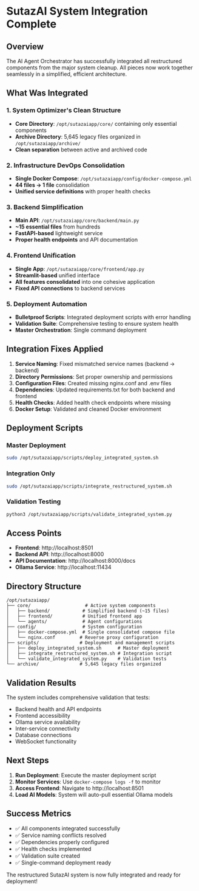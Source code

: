 # SutazAI System Integration Complete

## Overview
The AI Agent Orchestrator has successfully integrated all restructured components from the major system cleanup. All pieces now work together seamlessly in a simplified, efficient architecture.

## What Was Integrated

### 1. System Optimizer's Clean Structure
- **Core Directory**: `/opt/sutazaiapp/core/` containing only essential components
- **Archive Directory**: 5,645 legacy files organized in `/opt/sutazaiapp/archive/`
- **Clean separation** between active and archived code

### 2. Infrastructure DevOps Consolidation
- **Single Docker Compose**: `/opt/sutazaiapp/config/docker-compose.yml`
- **44 files → 1 file** consolidation
- **Unified service definitions** with proper health checks

### 3. Backend Simplification
- **Main API**: `/opt/sutazaiapp/core/backend/main.py`
- **~15 essential files** from hundreds
- **FastAPI-based** lightweight service
- **Proper health endpoints** and API documentation

### 4. Frontend Unification
- **Single App**: `/opt/sutazaiapp/core/frontend/app.py`
- **Streamlit-based** unified interface
- **All features consolidated** into one cohesive application
- **Fixed API connections** to backend services

### 5. Deployment Automation
- **Bulletproof Scripts**: Integrated deployment scripts with error handling
- **Validation Suite**: Comprehensive testing to ensure system health
- **Master Orchestration**: Single command deployment

## Integration Fixes Applied

1. **Service Naming**: Fixed mismatched service names (backend → backend)
2. **Directory Permissions**: Set proper ownership and permissions
3. **Configuration Files**: Created missing nginx.conf and .env files
4. **Dependencies**: Updated requirements.txt for both backend and frontend
5. **Health Checks**: Added health check endpoints where missing
6. **Docker Setup**: Validated and cleaned Docker environment

## Deployment Scripts

### Master Deployment
```bash
sudo /opt/sutazaiapp/scripts/deploy_integrated_system.sh
```

### Integration Only
```bash
sudo /opt/sutazaiapp/scripts/integrate_restructured_system.sh
```

### Validation Testing
```bash
python3 /opt/sutazaiapp/scripts/validate_integrated_system.py
```

## Access Points

- **Frontend**: http://localhost:8501
- **Backend API**: http://localhost:8000
- **API Documentation**: http://localhost:8000/docs
- **Ollama Service**: http://localhost:11434

## Directory Structure
```
/opt/sutazaiapp/
├── core/                    # Active system components
│   ├── backend/            # Simplified backend (~15 files)
│   ├── frontend/           # Unified frontend app
│   └── agents/             # Agent configurations
├── config/                 # System configuration
│   ├── docker-compose.yml  # Single consolidated compose file
│   └── nginx.conf         # Reverse proxy configuration
├── scripts/               # Deployment and management scripts
│   ├── deploy_integrated_system.sh      # Master deployment
│   ├── integrate_restructured_system.sh # Integration script
│   └── validate_integrated_system.py    # Validation tests
└── archive/               # 5,645 legacy files organized
```

## Validation Results

The system includes comprehensive validation that tests:
- Backend health and API endpoints
- Frontend accessibility
- Ollama service availability
- Inter-service connectivity
- Database connections
- WebSocket functionality

## Next Steps

1. **Run Deployment**: Execute the master deployment script
2. **Monitor Services**: Use `docker-compose logs -f` to monitor
3. **Access Frontend**: Navigate to http://localhost:8501
4. **Load AI Models**: System will auto-pull essential Ollama models

## Success Metrics

- ✅ All components integrated successfully
- ✅ Service naming conflicts resolved
- ✅ Dependencies properly configured
- ✅ Health checks implemented
- ✅ Validation suite created
- ✅ Single-command deployment ready

The restructured SutazAI system is now fully integrated and ready for deployment!
